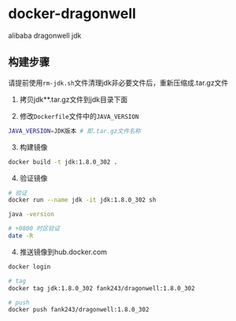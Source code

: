 # docker-dragonwell

alibaba dragonwell jdk

## 构建步骤

请提前使用`rm-jdk.sh`文件清理jdk非必要文件后，重新压缩成.tar.gz文件

1. 拷贝jdk**.tar.gz文件到jdk目录下面

2. 修改`Dockerfile`文件中的`JAVA_VERSION`

```bash
JAVA_VERSION=JDK版本 # 即.tar.gz文件名称
```

3. 构建镜像

```bash
docker build -t jdk:1.8.0_302 .
```

4. 验证镜像

```bash
# 验证
docker run --name jdk -it jdk:1.8.0_302 sh

java -version

# +0800 时区验证
date -R
```

4. 推送镜像到hub.docker.com

```bash
docker login

# tag 
docker tag jdk:1.8.0_302 fank243/dragonwell:1.8.0_302

# push
docker push fank243/dragonwell:1.8.0_302

```